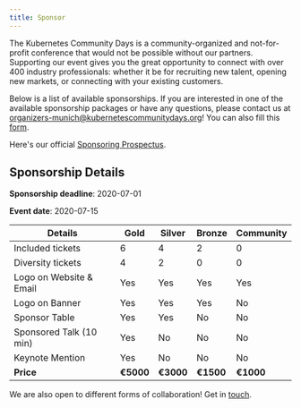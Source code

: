 ```yaml
---
title: Sponsor
---
```


The Kubernetes Community Days is a community-organized and not-for-profit conference that would not be possible without our partners. Supporting our event gives you the great opportunity to connect with over 400 industry professionals: whether  it be for recruiting new talent, opening new markets, or connecting with your existing customers.

Below is a list of available sponsorships. If you are interested in one of the available sponsorship packages or have any questions, please contact us at [organizers-munich@kubernetescommunitydays.org][email]! You can also fill this [form](https://forms.gle/uttco36LZamkpn5H9).

Here's our official [Sponsoring Prospectus](/img/2020-munich/sponsoring_prospectus.pdf).

## Sponsorship Details

**Sponsorship deadline**: 2020-07-01

**Event date**: 2020-07-15

Details|Gold|Silver|Bronze|Community|
---|---|---|---|---
Included tickets|6|4|2|0
Diversity tickets|4|2|0|0
Logo on Website & Email|Yes|Yes|Yes|Yes
Logo on Banner|Yes|Yes|Yes|No
Sponsor Table|Yes|Yes|No|No
Sponsored Talk (10 min)|Yes|No|No|No
Keynote Mention|Yes|No|No|No
**Price**|**€5000**|**€3000**|**€1500**|**€1000**

We are also open to different forms of collaboration! Get in [touch][email].

[email]: mailto:organizers-munich@kubernetescommunitydays.org